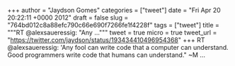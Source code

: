 
+++
author = "Jaydson Gomes"
categories = ["tweet"]
date = "Fri Apr 20 20:22:11 +0000 2012"
draft = false
slug = "764bd012c8a88efc790c66e690f7266fe1f4228f"
tags = ["tweet"]
title = """RT @alexsaueressig: "Any ..."""
tweet = true
micro = true
tweet_url = "https://twitter.com/jaydson/status/193434410496954368"
+++
RT @alexsaueressig: 'Any fool can write code that a computer can understand. Good programmers write code that humans can understand." ~M ...
